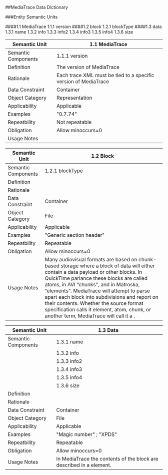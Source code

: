 ##MediaTrace Data Dictionary 

###Entity Semantic Units

####1.1 MediaTrace
	1.1.1 version
####1.2 block
	1.2.1 blockType
####1.3 data	
	1.3.1 name
	1.3.2 info
	1.3.3 info2
	1.3.4 info3
	1.3.5 info4
	1.3.6 size
			
Semantic Unit      | 1.1 MediaTrace
-------------------|----------------------------------------------------
Semantic Components| 1.1.1 version
Definition         | The version of MediaTrace
Rationale          | Each trace XML must be tied to a specific version of MediaTrace
Data Constraint    | Container
Object Category	   | Representation
Applicability      | Applicable
Examples           | "0.7.74"
Repeatbility       | Not repeatable
Obligation         | Allow minoccurs=0
Usage Notes		   | 

Semantic Unit      | 1.2 Block
-------------------|----------------------------------------------------
Semantic Components| 1.2.1 blockType
Definition         | 
Rationale          | 
Data Constraint    | Container
Object Category	   | File
Applicability      | Applicable
Examples           | "Generic section header"
Repeatbility       | Repeatable
Obligation         | Allow minoccurs=0
Usage Notes		   | Many audiovisual formats are based on chunk-based storage where a block of data will either contain a data payload or other blocks. In QuickTime parlance these blocks are called atoms, in AVI “chunks”, and in Matroska, “elements”. MediaTrace will attempt to parse apart each block into subdivisions and report on their contents. Whether the source format specification calls it element, atom, chunk, or another term, MediaTrace will call it a <block>. 

Semantic Unit      | 1.3 Data
-------------------|----------------------------------------------------
Semantic Components| 1.3.1 name
				   | 1.3.2 info
				   | 1.3.3 info2
			       | 1.3.4 info3
				   | 1.3.5 info4
			       | 1.3.6 size
Definition         | 
Rationale          | 
Data Constraint    | Container
Object Category	   | File
Applicability      | Applicable
Examples           | "Magic number" ; "XPDS"
Repeatbility       | Repeatable
Obligation         | Allow minoccurs=0
Usage Notes		   | In MediaTrace the contents of the block are described in a <data> element.



			